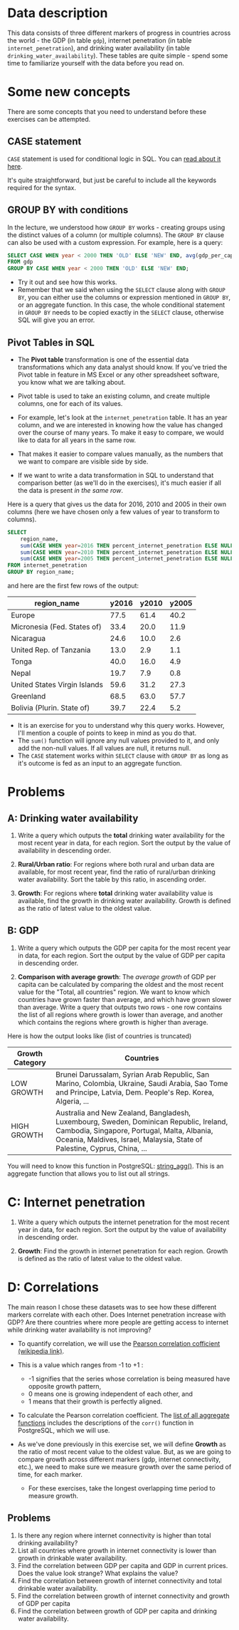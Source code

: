 # Data description

This data consists of three different markers of progress in countries across the world - the GDP (in table `gdp`), internet penetration (in table `internet_penetration`), and drinking water availability (in table `drinking_water_availability`). These tables are quite simple - spend some time to familiarize yourself with the data before you read on.

# Some new concepts

There are some concepts that you need to understand before these exercises can be attempted.

## CASE statement

`CASE` statement is used for conditional logic in SQL. You can [read about it here](https://github.com/amangup/data-analysis-bootcamp/blob/master/04-SQL_Writing/sql_writing.md#case-statement).

It's quite straightforward, but just be careful to include all the keywords required for the syntax.

## GROUP BY with conditions

In the lecture, we understood how `GROUP BY` works - creating groups using the distinct values of a column (or multiple columns). The `GROUP BY` clause can also be used with a custom expression. For example, here is a query:

```SQL
SELECT CASE WHEN year < 2000 THEN 'OLD' ELSE 'NEW' END, avg(gdp_per_capita) 
FROM gdp 
GROUP BY CASE WHEN year < 2000 THEN 'OLD' ELSE 'NEW' END;
```

- Try it out and see how this works.
- Remember that we said when using the `SELECT` clause along with `GROUP BY`, you can either use the columns or expression mentioned in `GROUP BY`, or an aggregate function. In this case, the whole conditional statement in `GROUP BY` needs to be copied exactly in the `SELECT` clause, otherwise SQL will give you an error.

## Pivot Tables in SQL

- The **Pivot table** transformation is one of the essential data transformations which any data analyst should know. If you've tried the Pivot table in feature in MS Excel or any other spreadsheet software, you know what we are talking about.

- Pivot table is used to take an existing column, and create multiple columns, one for each of its values. 
- For example, let's look at the `internet_penetration` table. It has an year column, and we are interested in knowing how the value has changed over the course of many years. To make it easy to compare, we would like to data for all years in the same row.
- That makes it easier to compare values manually, as the numbers that we want to compare are visible side by side.
- If we want to write a data transformation in SQL to understand that comparison better (as we'll do in the exercises), it's much easier if all the data is present _in the same row_.

Here is a query that gives us the data for 2016, 2010 and 2005 in their own columns (here we have chosen only a few values of year to transform to columns).

```SQL
SELECT 
	region_name, 
	sum(CASE WHEN year=2016 THEN percent_internet_penetration ELSE NULL END) AS y2016,
	sum(CASE WHEN year=2010 THEN percent_internet_penetration ELSE NULL END) AS y2010,  
	sum(CASE WHEN year=2005 THEN percent_internet_penetration ELSE NULL END) AS y2005 
FROM internet_penetration 
GROUP BY region_name;
```

and here are the first few rows of the output:


|          region_name          | y2016 | y2010 | y2005 
| ------------------------------|-------|-------|-------
| Europe                        |  77.5 |  61.4 |  40.2
| Micronesia (Fed. States of)   |  33.4 |  20.0 |  11.9
| Nicaragua                     |  24.6 |  10.0 |   2.6
| United Rep. of Tanzania       |  13.0 |   2.9 |   1.1
| Tonga                         |  40.0 |  16.0 |   4.9
| Nepal                         |  19.7 |   7.9 |   0.8
| United States Virgin Islands  |  59.6 |  31.2 |  27.3
| Greenland                     |  68.5 |  63.0 |  57.7
| Bolivia (Plurin. State of)    |  39.7 |  22.4 |   5.2


- It is an exercise for you to understand why this query works. However, I'll mention a couple of points to keep in mind as you do that.
- The `sum()` function will ignore any null values provided to it, and only add the non-null values. If all values are null, it returns null.
- The `CASE` statement works within `SELECT` clause with `GROUP BY` as long as it's outcome is fed as an input to an aggregate function.

# Problems

## A: Drinking water availability

1. Write a query which outputs the **total** drinking water availability for the most recent year in data, for each region. Sort the output by the value of availability in descending order.

2. **Rural/Urban ratio**: For regions where both rural and urban data are available, for most recent year, find the ratio of rural/urban drinking water availability. Sort the table by this ratio, in ascending order.

3. **Growth**: For regions where **total** drinking water availability value is available, find the growth in drinking water availability. Growth is defined as the ratio of latest value to the oldest value.

## B: GDP

1. Write a query which outputs the GDP per capita for the most recent year in data, for each region. Sort the output by the value of GDP per capita in descending order.

2. **Comparison with average growth**: The _average growth_ of GDP per capita can be calculated by comparing the oldest and the most recent value for the "Total, all countries" region. We want to know which countries have grown faster than average, and which have grown slower than average. Write a query that outputs two rows - one row contains the list of all regions where growth is lower than average, and another which contains the regions where growth is higher than average.

Here is how the output looks like (list of countries is truncated)

| Growth Category | Countries
| --- | ---
 LOW GROWTH  | Brunei Darussalam, Syrian Arab Republic, San Marino, Colombia, Ukraine, Saudi Arabia, Sao Tome and Principe, Latvia, Dem. People's Rep. Korea, Algeria, ...
 HIGH GROWTH | Australia and New Zealand, Bangladesh, Luxembourg, Sweden, Dominican Republic, Ireland, Cambodia, Singapore, Portugal, Malta, Albania, Oceania, Maldives, Israel, Malaysia, State of Palestine, Cyprus, China, ...
 
You will need to know this function in PostgreSQL: [string_agg()](https://www.dbrnd.com/2016/09/postgresql-string_agg-to-concatenate-string-per-each-group-like-sql-server-stuff-string-aggregation-function/). This is an aggregate function that allows you to list out all strings.

# C: Internet penetration

1. Write a query which outputs the internet penetration for the most recent year in data, for each region. Sort the output by the value of availability in descending order.

2. **Growth**: Find the growth in internet penetration for each region. Growth is defined as the ratio of latest value to the oldest value.

# D: Correlations

The main reason I chose these datasets was to see how these different markers correlate with each other. Does Internet penetration increase with GDP? Are there countries where more people are getting access to internet while drinking water availability is not improving?

- To quantify correlation, we will use the [Pearson correlation cofficient (wikipedia link)](https://en.wikipedia.org/wiki/Pearson_correlation_coefficient). 
- This is a value which ranges from -1 to +1 : 
   - -1 signifies that the series whose correlation is being measured have opposite growth pattern, 
   - 0 means one is growing independent of each other, and 
   - 1 means that their growth is perfectly aligned.

- To calculate the Pearson correlation coefficient. The [list of all aggregate functions](https://www.postgresql.org/docs/10/functions-aggregate.html) includes the descriptions of the `corr()` function in PostgreSQL, which we will use.

- As we've done previously in this exercise set, we will define **Growth** as the ratio of most recent value to the oldest value. But, as we are going to compare growth across different markers (gdp, internet connectivity, etc.), we need to make sure we measure growth over the same period of time, for each marker.
  - For these exercises, take the longest overlapping time period to measure growth.


## Problems

1. Is there any region where internet connectivity is higher than total drinking availability?
2. List all countries where growth in internet connectivity is lower than growth in drinkable water availability. 
3. Find the correlation between GDP per capita and GDP in current prices. Does the value look strange? What explains the value?
4. Find the correlation between growth of internet connectivity and total drinkable water availability.
5. Find the correlation between growth of internet connectivity and growth of GDP per capita
6. Find the correlation between growth of GDP per capita and drinking water availability.








 